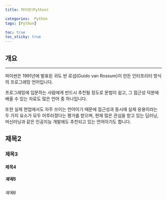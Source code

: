 ```yaml
---
title: 파이썬(Python)

categories:  Python
tags: [Python]

toc: true
toc_sticky: true
---
```

## 개요
------

파이썬은 1991년에 발표된 귀도 반 로섬(Guido van Rossum)이 만든 인터프리터 방식의 프로그래밍 언어입니다.

프로그래밍에 입문하는 사람에게 반드시 추천될 정도로 문법이 쉽고, 그 접근성 덕분에 배울 수 있는 자료도 많은 언어 중 하나입니다.

또한 실제 현업에서도 자주 쓰이는 언어이기 때문에 접근성과 동시에 실제 응용이라는 두 가지 요소가 모두 어루러졌다는 평가를 받으며, 
현재 많은 관심을 받고 있는 딥러닝, 머신러닝과 같은 인공지능 개발에도 추천되고 있는 언어이기도 합니다.



## 제목2

### 제목3

#### 제목4

##### 제목5

###### 제목6
